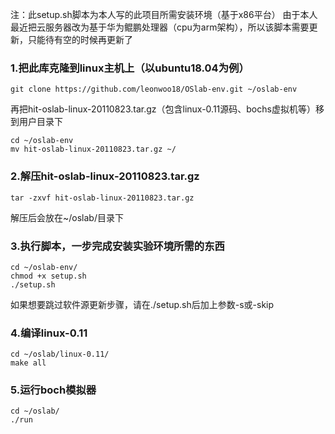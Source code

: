 注：此setup.sh脚本为本人写的此项目所需安装环境（基于x86平台）
   由于本人最近把云服务器改为基于华为鲲鹏处理器（cpu为arm架构），所以该脚本需要更新，只能待有空的时候再更新了
   
   
### 1.把此库克隆到linux主机上（以ubuntu18.04为例）
```shell
git clone https://github.com/leonwoo18/OSlab-env.git ~/oslab-env  
```
再把hit-oslab-linux-20110823.tar.gz（包含linux-0.11源码、bochs虚拟机等）移到用户目录下  </br>
```shell
cd ~/oslab-env 
mv hit-oslab-linux-20110823.tar.gz ~/  
```

### 2.解压hit-oslab-linux-20110823.tar.gz
```shell
tar -zxvf hit-oslab-linux-20110823.tar.gz  
```
解压后会放在~/oslab/目录下 
### 3.执行脚本，一步完成安装实验环境所需的东西
```shell
cd ~/oslab-env/   
chmod +x setup.sh   
./setup.sh   
```
如果想要跳过软件源更新步骤，请在./setup.sh后加上参数-s或-skip
### 4.编译linux-0.11
```shell
cd ~/oslab/linux-0.11/  
make all                
```
### 5.运行boch模拟器
```shell
cd ~/oslab/        
./run               
```
